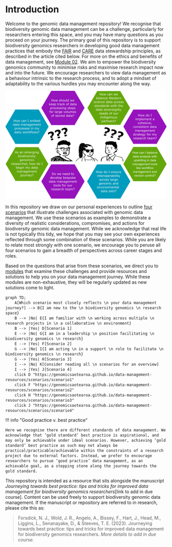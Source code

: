 # Introduction

Welcome to the genomic data management repository! We recognise that biodiversity genomic data management can be a challenge, particularly for researchers entering this space, and you may have many questions as you proceed on your journey. The primary goal of this repository is to support biodiversity genomics researchers in developing good data management practices that embody the [FAIR](https://www.go-fair.org/fair-principles/) and [CARE](https://www.gida-global.org/care) data stewardship principles, as described in the article cited below. For more on the ethics and benefits of data management, see [Module 02](https://genomicsaotearoa.github.io/data-management-resources/modules/module02/). We aim to empower the biodiversity genomics community to minimise risks and maximise research impact now and into the future. We encourage researchers to view data management as a behaviour intrinsic to the research process, and to adopt a mindset of adaptability to the various hurdles you may encounter along the way.

![image](./figures/questions-only.png)

In this repository we draw on our personal experiences to outline [four scenarios](https://genomicsaotearoa.github.io/data-management-resources/scenarios/) that illustrate challenges associated with genomic data management. We use these scenarios as examples to demonstrate a diversity of realistic considerations, compromises, and actions for biodiversity genomic data management. While we acknowledge that real life is not typically this tidy, we hope that you may see your own experiences reflected through some combination of these scenarios. While you are likely to relate most strongly with one scenario, we encourage you to peruse all four scenarios to gain a breadth of perspectives across career stages and roles.

Based on the questions that arise from these scenarios, we direct you to [modules](https://genomicsaotearoa.github.io/data-management-resources/modules/) that examine these challenges and provide resources and solutions to help you on your data management journey. While these modules are non-exhaustive, they will be regularly updated as new solutions come to light. 

```mermaid
graph TD;
    A[Which scenario most closely reflects \n your data management journey?] --> B{I am new to the \n biodiversity genomics \n research space}
    B --> |No| E{I am familiar with \n working across multiple \n research projects in \n a collaborative \n environment}
    B --> |Yes| D[Scenario 1]
    E --> |No| G{I am in a leadership \n position facilitating \n biodiversity genomics \n research}
    E --> |Yes| F[Scenario 2]
    G --> |No| I{I am acting \n in a support \n role to facilitate \n biodiversity genomics \n research}
    G --> |Yes| H[Scenario 3]
    I --> |No| K[Consider reading all \n scenarios for an overview]
    I --> |Yes| J[Scenario 4]
    click D "https://genomicsaotearoa.github.io/data-management-resources/scenarios/scenario1"
    click F "https://genomicsaotearoa.github.io/data-management-resources/scenarios/scenario2"
    click H "https://genomicsaotearoa.github.io/data-management-resources/scenarios/scenario3"
    click J "https://genomicsaotearoa.github.io/data-management-resources/scenarios/scenario4"
```

!!! info "Good practice v. best practice" 

    Here we recognise there are different standards of data management. We acknowledge that ‘gold standard’ best practice is aspirational, and may only be achievable under ideal scenarios. However, achieving ‘gold standard’ best practice as such may not always be practical/practicable/achievable within the constraints of a research project due to external factors. Instead, we prefer to encourage researchers to pursue ‘good practice’ data management, as an achievable goal, as a stepping stone along the journey towards the gold standard.


This repository is intended as a resource that sits alongside the manuscript *Journeying towards best practice: tips and tricks for improved data management for biodiversity genomics researchers*[link to add in due course]. Content can be used freely to support biodiversity genomic data management. If the manuscript or repository are referred to in research, please cite this as:

> Forsdick, N. J., Wold, J. R., Angelo, A., Bissey, F., Hart, J., Head, M., Liggins, L., Senanayake, D., & Steeves, T. E. (2023). Journeying towards best practice: tips and tricks for improved data management for biodiversity genomics researchers. *More details to add in due course.* 
